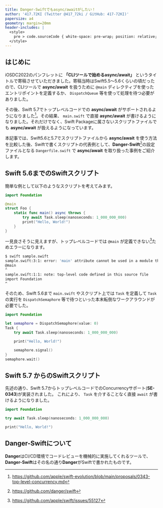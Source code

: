 ```yaml
---
title: Danger-Swiftでもasync/awaitがしたい！
author: '417.72KI (Twitter @417_72ki / GitHub: 417-72KI)'
papersize: a4
geometry: margin=20mm
header-includes: |
  <style>
    pre > code.sourceCode { white-space: pre-wrap; position: relative; }
  </style>
---
```


## はじめに
iOSDC2022のパンフレットに **「CLIツールで始めるasync/await」** というタイトルで寄稿させていただきました。寄稿当時はSwift5.5〜5.6くらいの頃だったので、CLIツールで **async/await** を扱うために `@main` ディレクティブを使ったエントリポイントを定義するか、 `DispatchQueue` 等を使って処理を待つ必要がありました。

その後、Swift 5.7でトップレベルコードでの **async/await** がサポートされるようになりました[^1]。その結果、 `main.swift` で直接 **async/await** が書けるようになりました。それだけでなく、Swift Packageに属さないスクリプトファイルでも **async/await** が扱えるようになっています。

[^1]: https://github.com/apple/swift-evolution/blob/main/proposals/0343-top-level-concurrency.md

本記事では、Swift5.6と5.7でスクリプトファイルから **async/await** を使う方法を比較した後、Swiftで書くスクリプトの代表例として、**Danger-Swift**[^2]の設定ファイルとなる `Dangerfile.swift` で **async/await** を取り扱った事例をご紹介します。

[^2]: https://github.com/danger/swift

## Swift 5.6までのSwiftスクリプト

簡単な例として以下のようなスクリプトを考えてみます。

```swift
import Foundation

@main
struct Foo {
    static func main() async throws {
        try await Task.sleep(nanoseconds: 1_000_000_000)
        print("Hello, World!")
    }
}
```

一見良さそうに見えますが、トップレベルコードでは `@main` が定義できない[^3]ためエラーになります。

[^3]: https://github.com/apple/swift/issues/55127

```sh
$ swift sample.swift 
sample.swift:3:1: error: 'main' attribute cannot be used in a module that contains top-level code
@main
^
sample.swift:1:1: note: top-level code defined in this source file
import Foundation
^
```

そのため、Swift 5.6まで `main.swift` やスクリプト上では `Task` を定義して `Task` の実行を `DispatchSemaphore` 等で待つといった本末転倒なワークアラウンドが必要でした。

```swift
import Foundation

let semaphore = DispatchSemaphore(value: 0)
Task {
    try await Task.sleep(nanoseconds: 1_000_000_000)

    print("Hello, World!")

    semaphore.signal()
}
semaphore.wait()
```

## Swift 5.7 からのSwiftスクリプト
先述の通り、Swift 5.7からトップレベルコードでのConcurrencyサポート(**SE-0343**)が実装されました。
これにより、 `Task` を介することなく直接 `await` が書けるようになりました。

```swift
import Foundation

try await Task.sleep(nanoseconds: 1_000_000_000)

print("Hello, World!")
```

## **Danger-Swift**について

**Danger**はCI/CD環境でコードレビューを機械的に実施してくれるツールで、**Danger-Swift**はその名の通り**Danger**がSwiftで書かれたものです。
